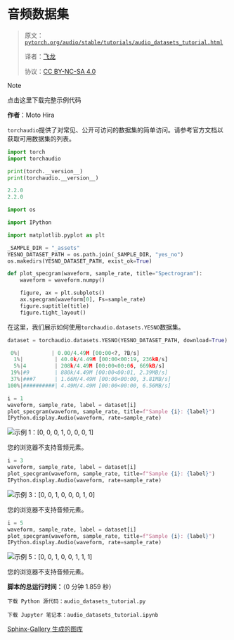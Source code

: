 # 音频数据集

> 原文：[`pytorch.org/audio/stable/tutorials/audio_datasets_tutorial.html`](https://pytorch.org/audio/stable/tutorials/audio_datasets_tutorial.html)
>
> 译者：[飞龙](https://github.com/wizardforcel)
>
> 协议：[CC BY-NC-SA 4.0](http://creativecommons.org/licenses/by-nc-sa/4.0/)

Note

点击这里下载完整示例代码

**作者**：Moto Hira

`torchaudio`提供了对常见、公开可访问的数据集的简单访问。请参考官方文档以获取可用数据集的列表。

```py
import torch
import torchaudio

print(torch.__version__)
print(torchaudio.__version__) 
```

```py
2.2.0
2.2.0 
```

```py
import os

import IPython

import matplotlib.pyplot as plt

_SAMPLE_DIR = "_assets"
YESNO_DATASET_PATH = os.path.join(_SAMPLE_DIR, "yes_no")
os.makedirs(YESNO_DATASET_PATH, exist_ok=True)

def plot_specgram(waveform, sample_rate, title="Spectrogram"):
    waveform = waveform.numpy()

    figure, ax = plt.subplots()
    ax.specgram(waveform[0], Fs=sample_rate)
    figure.suptitle(title)
    figure.tight_layout() 
```

在这里，我们展示如何使用`torchaudio.datasets.YESNO`数据集。

```py
dataset = torchaudio.datasets.YESNO(YESNO_DATASET_PATH, download=True) 
```

```py
 0%|          | 0.00/4.49M [00:00<?, ?B/s]
  1%|          | 40.0k/4.49M [00:00<00:19, 236kB/s]
  5%|4         | 208k/4.49M [00:00<00:06, 669kB/s]
 19%|#9        | 880k/4.49M [00:00<00:01, 2.39MB/s]
 37%|###7      | 1.66M/4.49M [00:00<00:00, 3.81MB/s]
100%|##########| 4.49M/4.49M [00:00<00:00, 6.56MB/s] 
```

```py
i = 1
waveform, sample_rate, label = dataset[i]
plot_specgram(waveform, sample_rate, title=f"Sample {i}: {label}")
IPython.display.Audio(waveform, rate=sample_rate) 
```

![示例 1：[0, 0, 0, 1, 0, 0, 0, 1]](../Images/da6ffd0a4b082152e36203af8c7314a2.png)

您的浏览器不支持音频元素。

```py
i = 3
waveform, sample_rate, label = dataset[i]
plot_specgram(waveform, sample_rate, title=f"Sample {i}: {label}")
IPython.display.Audio(waveform, rate=sample_rate) 
```

![示例 3：[0, 0, 1, 0, 0, 0, 1, 0]](../Images/f0f4dc932ff56f8892f1d52f81aa61ab.png)

您的浏览器不支持音频元素。

```py
i = 5
waveform, sample_rate, label = dataset[i]
plot_specgram(waveform, sample_rate, title=f"Sample {i}: {label}")
IPython.display.Audio(waveform, rate=sample_rate) 
```

![示例 5：[0, 0, 1, 0, 0, 1, 1, 1]](../Images/9ed681fb95e7d8b3191d19dc975397c9.png)

您的浏览器不支持音频元素。

**脚本的总运行时间：**（0 分钟 1.859 秒）

`下载 Python 源代码：audio_datasets_tutorial.py`

`下载 Jupyter 笔记本：audio_datasets_tutorial.ipynb`

[Sphinx-Gallery 生成的图库](https://sphinx-gallery.github.io)

